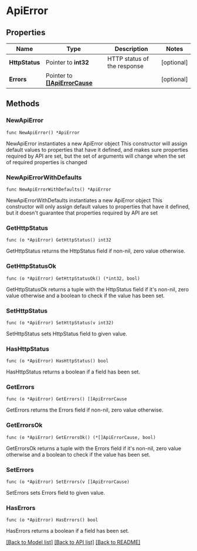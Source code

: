 # ApiError

## Properties

Name | Type | Description | Notes
------------ | ------------- | ------------- | -------------
**HttpStatus** | Pointer to **int32** | HTTP status of the response | [optional] 
**Errors** | Pointer to [**[]ApiErrorCause**](ApiErrorCause.md) |  | [optional] 

## Methods

### NewApiError

`func NewApiError() *ApiError`

NewApiError instantiates a new ApiError object
This constructor will assign default values to properties that have it defined,
and makes sure properties required by API are set, but the set of arguments
will change when the set of required properties is changed

### NewApiErrorWithDefaults

`func NewApiErrorWithDefaults() *ApiError`

NewApiErrorWithDefaults instantiates a new ApiError object
This constructor will only assign default values to properties that have it defined,
but it doesn't guarantee that properties required by API are set

### GetHttpStatus

`func (o *ApiError) GetHttpStatus() int32`

GetHttpStatus returns the HttpStatus field if non-nil, zero value otherwise.

### GetHttpStatusOk

`func (o *ApiError) GetHttpStatusOk() (*int32, bool)`

GetHttpStatusOk returns a tuple with the HttpStatus field if it's non-nil, zero value otherwise
and a boolean to check if the value has been set.

### SetHttpStatus

`func (o *ApiError) SetHttpStatus(v int32)`

SetHttpStatus sets HttpStatus field to given value.

### HasHttpStatus

`func (o *ApiError) HasHttpStatus() bool`

HasHttpStatus returns a boolean if a field has been set.

### GetErrors

`func (o *ApiError) GetErrors() []ApiErrorCause`

GetErrors returns the Errors field if non-nil, zero value otherwise.

### GetErrorsOk

`func (o *ApiError) GetErrorsOk() (*[]ApiErrorCause, bool)`

GetErrorsOk returns a tuple with the Errors field if it's non-nil, zero value otherwise
and a boolean to check if the value has been set.

### SetErrors

`func (o *ApiError) SetErrors(v []ApiErrorCause)`

SetErrors sets Errors field to given value.

### HasErrors

`func (o *ApiError) HasErrors() bool`

HasErrors returns a boolean if a field has been set.


[[Back to Model list]](../README.md#documentation-for-models) [[Back to API list]](../README.md#documentation-for-api-endpoints) [[Back to README]](../README.md)


